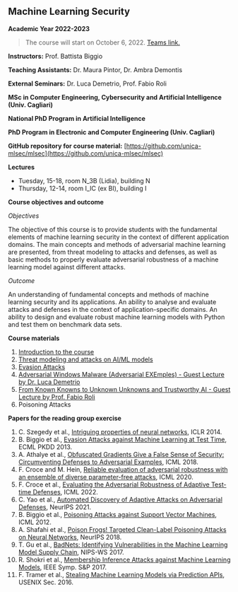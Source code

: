 ## Machine Learning Security 

**Academic Year 2022-2023**
> The course will start on October 6, 2022. 
> [Teams link.](https://teams.microsoft.com/l/team/19%3aH_NJm6PY9cIXGkZs5jclOdZ8NHA_Ce2Xvalcz1FgWsU1%40thread.tacv2/conversations?groupId=87461e8f-9ff0-41be-be67-2c3a70ca6e9a&tenantId=6bfa74cc-fe34-4d57-97d3-97fd6e0edee1)

**Instructors:** Prof. Battista Biggio

**Teaching Assistants:** Dr. Maura Pintor, Dr. Ambra Demontis

**External Seminars:** Dr. Luca Demetrio, Prof. Fabio Roli

**MSc in Computer Engineering, Cybersecurity and Artificial Intelligence (Univ. Cagliari)**

**National PhD Program in Artificial Intelligence**

**PhD Program in Electronic and Computer Engineering (Univ. Cagliari)**

**GitHub repository for course material:** [https://github.com/unica-mlsec/mlsec](https://github.com/unica-mlsec/mlsec)

**Lectures**
- Tuesday, 15-18, room N_3B (Lidia), building N
- Thursday, 12-14, room I_IC (ex BI), building I 


**Course objectives and outcome**

_Objectives_

The objective of this course is to provide students 
with the fundamental elements of machine learning security in the context of different application domains. 
The main concepts and methods of adversarial machine 
learning are presented, from threat modeling to attacks and defenses, 
as well as basic methods to properly evaluate adversarial robustness 
of a machine learning model against different attacks.
 
_Outcome_

An understanding of fundamental concepts and methods of machine learning security and its applications. 
An ability to analyse and evaluate attacks and defenses in the context of application-specific domains. 
An ability to design and evaluate robust machine learning models with Python and test them on benchmark data sets.

**Course materials**
1. [Introduction to the course](slides/01-MLSec-Course-Introduction.pdf)
2. [Threat modeling and attacks on AI/ML models](slides/02-MLSec-Threat-Modeling.pdf)
3. [Evasion Attacks](slides/03-Evasion-Attacks.pdf)
4. [Adversarial Windows Malware (Adversarial EXEmples) - Guest Lecture by Dr. Luca Demetrio](slides/04-AdvEXE.pdf)
5. [From Known Knowns to Unknown Unknowns and Trustworthy AI - Guest Lecture by Prof. Fabio Roli](slides/05-AIRegulations.pdf)
6. Poisoning Attacks



**Papers for the reading group exercise**
1. C. Szegedy et al., [Intriguing properties of neural networks](https://arxiv.org/abs/1312.6199), ICLR 2014.
2. B. Biggio et al., [Evasion Attacks against Machine Learning at Test Time](https://arxiv.org/abs/1708.06131), ECML PKDD 2013.
3. A. Athalye et al., [Obfuscated Gradients Give a False Sense of Security: Circumventing Defenses to Adversarial Examples](https://arxiv.org/abs/1802.00420), ICML 2018.
4. F. Croce and M. Hein, [Reliable evaluation of adversarial robustness with an ensemble of diverse parameter-free attacks](https://arxiv.org/abs/2003.01690), ICML 2020.
5. F. Croce et al., [Evaluating the Adversarial Robustness of Adaptive Test-time Defenses](https://arxiv.org/pdf/2202.13711.pdf), ICML 2022.
6. C. Yao et al., [Automated Discovery of Adaptive Attacks on Adversarial Defenses](https://arxiv.org/abs/2102.11860), NeurIPS 2021.
7. B. Biggio et al., [Poisoning Attacks against Support Vector Machines](https://arxiv.org/abs/1206.6389), ICML 2012.
8. A. Shafahi et al., [Poison Frogs! Targeted Clean-Label Poisoning Attacks on Neural Networks](https://arxiv.org/abs/1804.00792), NeurIPS 2018.
9. T. Gu et al., [BadNets: Identifying Vulnerabilities in the Machine Learning Model Supply Chain](https://arxiv.org/abs/1708.06733), NIPS-WS 2017.
10. R. Shokri et al., [Membership Inference Attacks against Machine Learning Models](https://arxiv.org/abs/1610.05820), IEEE Symp. S&P 2017.
11. F. Tramer et al., [Stealing Machine Learning Models via Prediction APIs](https://arxiv.org/abs/1609.02943), USENIX Sec. 2016.


